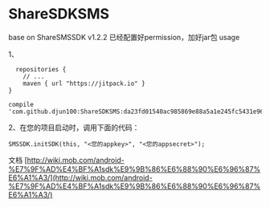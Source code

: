 # ShareSDKSMS
base on ShareSMSSDK v1.2.2
已经配置好permission，加好jar包
usage

1、

      repositories {
        // ...
        maven { url "https://jitpack.io" }
    }

    compile 'com.github.djun100:ShareSDKSMS:da23fd01540ac985869e88a5a1e245fc5431e96a'
2、在您的项目启动时，调用下面的代码：

    SMSSDK.initSDK(this, "<您的appkey>", "<您的appsecret>");
文档
[http://wiki.mob.com/android-%E7%9F%AD%E4%BF%A1sdk%E9%9B%86%E6%88%90%E6%96%87%E6%A1%A3/](http://wiki.mob.com/android-%E7%9F%AD%E4%BF%A1sdk%E9%9B%86%E6%88%90%E6%96%87%E6%A1%A3/)